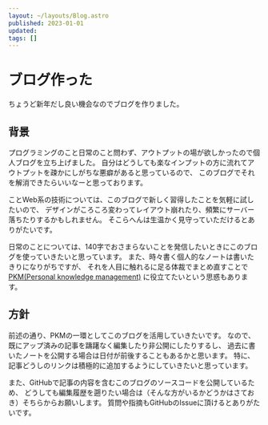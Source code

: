 ```yaml
---
layout: ~/layouts/Blog.astro
published: 2023-01-01
updated:
tags: []
---
```


# ブログ作った

ちょうど新年だし良い機会なのでブログを作りました。

## 背景

プログラミングのこと日常のこと問わず、アウトプットの場が欲しかったので個人ブログを立ち上げました。
自分はどうしても楽なインプットの方に流れてアウトプットを疎かにしがちな悪癖があると思っているので、
このブログでそれを解消できたらいいなーと思っております。

ことWeb系の技術については、このブログで新しく習得したことを気軽に試したいので、
デザインがころころ変わってレイアウト崩れたり、頻繁にサーバー落ちたりするかもしれません。
そこらへんは生温かく見守っていただけるとありがたいです。

<!-- textlint-disable preset-ja-technical-writing/no-doubled-joshi -->

日常のことについては、140字でおさまらないことを発信したいときにこのブログを使っていきたいと思っています。
また、時々書く個人的なノートは書いたきりになりがちですが、
それを人目に触れるに足る体裁でまとめ直すことで
[PKM(Personal knowledge management)](https://en.wikipedia.org/wiki/Personal_knowledge_management)
に役立てたいという思惑もあります。

<!-- textlint-enable preset-ja-technical-writing/no-doubled-joshi -->

## 方針

前述の通り、PKMの一環としてこのブログを活用していきたいです。
なので、既にアップ済みの記事を躊躇なく編集したり非公開にしたりするし、
過去に書いたノートを公開する場合は日付が前後することもあるかと思います。
特に、記事どうしのリンクは積極的に追加するようにしていきたいと思っています。

また、GitHubで記事の内容を含むこのブログのソースコードを公開しているため、
どうしても編集履歴を遡りたい場合は（そんな方がいるかどうかはさておき）そちらからお願いします。
質問や指摘もGitHubのIssueに頂けるとありがたいです。
